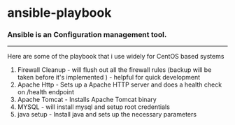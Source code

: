 # ansible-playbook

### Ansible is an Configuration management tool.

---
Here are some of the playbook that i use widely for CentOS based systems

1. Firewall Cleanup - will flush out all the firewall rules (backup will be taken before it's implemented ) - helpful for quick development
2. Apache Http - Sets up a Apache HTTP server and does a health check on /health endpoint
3. Apache Tomcat - Installs Apache Tomcat binary
4. MYSQL - will install mysql and setup root credentials
5. java setup - Install java and sets up the necessary parameters
